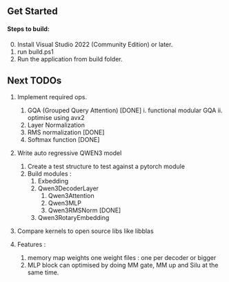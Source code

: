 ## Get Started
#### Steps to build: 
0. Install Visual Studio 2022 (Community Edition) or later.
1. run build.ps1
2. Run the application from build folder.

## Next TODOs
1. Implement required ops.

    1. GQA (Grouped Query Attention) [DONE]
        i. functional modular GQA 
        ii. optimise using avx2
    2. Layer Normalization 
    3. RMS normalization [DONE]
    4. Softmax function [DONE]
2. Write auto regressive QWEN3 model
    1. Create a test structure to test against a pytorch module
    2. Build modules :
        1. Exbedding 
        2. Qwen3DecoderLayer
            1. Qwen3Attention
            2. Qwen3MLP
            3. Qwen3RMSNorm [DONE]
        3. Qwen3RotaryEmbedding

3. Compare kernels to open source libs like libblas
4. Features :
    1. memory map weights
        one weight files : one per decoder or bigger
    2. MLP block can optimised by doing MM gate, MM up and Silu at the same time.